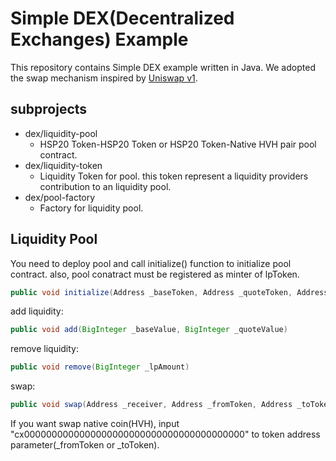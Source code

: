 # Simple DEX(Decentralized Exchanges) Example

This repository contains Simple DEX example written in Java. We adopted the swap mechanism inspired by [Uniswap v1](https://hackmd.io/@HaydenAdams/HJ9jLsfTz).

## subprojects

- dex/liquidity-pool
    - HSP20 Token-HSP20 Token or HSP20 Token-Native HVH pair pool contract.
- dex/liquidity-token
    - Liquidity Token for pool. this token represent a liquidity providers contribution to an liquidity pool.
- dex/pool-factory
    - Factory for liquidity pool.

## Liquidity Pool

You need to deploy pool and call initialize() function to initialize pool contract. also, pool conatract must be registered as minter of lpToken.

``` java
public void initialize(Address _baseToken, Address _quoteToken, Address _lpToken)
```

add liquidity:

``` java
public void add(BigInteger _baseValue, BigInteger _quoteValue)
```

remove liquidity:

``` java
public void remove(BigInteger _lpAmount)
```

swap:

``` java
public void swap(Address _receiver, Address _fromToken, Address _toToken, BigInteger _value, BigInteger _minimumReceive)
```

If you want swap native coin(HVH), input "cx0000000000000000000000000000000000000000" to token address parameter(_fromToken or _toToken).